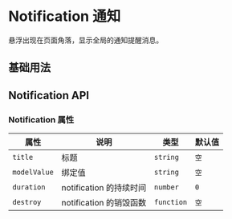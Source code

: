 # Notification 通知

悬浮出现在页面角落，显示全局的通知提醒消息。

## 基础用法

<demo vue="../../example/notification/base.vue"></demo>

## Notification API

### Notification 属性

| 属性       | 说明     | 类型      | 默认值    |
| ---------- | -------- | --------- | --------- |
| `title`     | 标题 | `string`  | `空` |
| `modelValue`     | 绑定值 | `string`  | `空` |
| `duration`     | notification 的持续时间 | `number`  | `0` |
| `destroy`     | notification 的销毁函数 | `function`  | `空` |